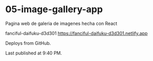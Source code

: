 # 05-image-gallery-app
Pagina web de galeria de imagenes hecha con React

fanciful-daifuku-d3d301
https://fanciful-daifuku-d3d301.netlify.app

Deploys from GitHub.

Last published at 9:40 PM.
